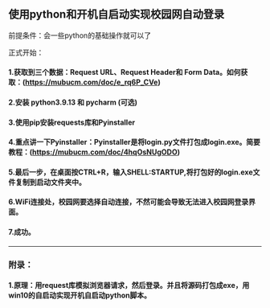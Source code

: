 ## 使用python和开机自启动实现校园网自动登录

前提条件：会一些python的基础操作就可以了

正式开始：

   #### 1.获取到三个数据：Request  URL、Request Header和  Form Data。如何获取：(https://mubucm.com/doc/e_rq6P_CVe)
    
   #### 2.安装 python3.9.13 和  pycharm (可选)
    
   #### 3.使用pip安装requests库和Pyinstaller
    
   #### 4.重点讲一下Pyinstaller：Pyinstaller是将login.py文件打包成login.exe。简要教程：(https://mubucm.com/doc/4hqOsNUgODO)
   
   #### 5.最后一步，在桌面按CTRL+R，输入SHELL:STARTUP,将打包好的login.exe文件复制到启动文件夹中。
   
   #### 6.WiFi连接处，校园网要选择自动连接，不然可能会导致无法进入校园网登录界面。
   
   #### 7.成功。
---------------------------------------------------------------------------------------------------------------------------------------------------------------
### 附录：
  #### 1.原理：用request库模拟浏览器请求，然后登录。并且将源码打包成exe，用win10的自启动实现开机自启动python脚本。
